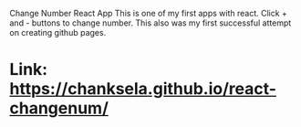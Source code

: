 <a> Change Number React App </a> 
This is one of my first apps with react. 
Click + and - buttons to change number. This also was my first successful attempt on creating github pages.

# Link: https://chanksela.github.io/react-changenum/
